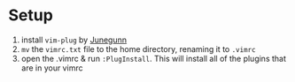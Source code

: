 # Setup

1. install `vim-plug` by [Junegunn](https://github.com/junegunn/vim-plug)
2. `mv` the `vimrc.txt` file to the home directory, renaming it to `.vimrc`
3. open the .vimrc & run `:PlugInstall`. This will install all of the plugins that are in your vimrc

